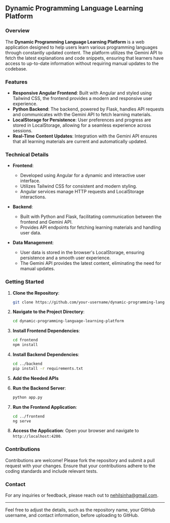 ## Dynamic Programming Language Learning Platform

### Overview

The **Dynamic Programming Language Learning Platform** is a web application designed to help users learn various programming languages through constantly updated content. The platform utilizes the Gemini API to fetch the latest explanations and code snippets, ensuring that learners have access to up-to-date information without requiring manual updates to the codebase.

### Features

- **Responsive Angular Frontend**: Built with Angular and styled using Tailwind CSS, the frontend provides a modern and responsive user experience.
- **Python Backend**: The backend, powered by Flask, handles API requests and communicates with the Gemini API to fetch learning materials.
- **LocalStorage for Persistence**: User preferences and progress are stored in LocalStorage, allowing for a seamless experience across sessions.
- **Real-Time Content Updates**: Integration with the Gemini API ensures that all learning materials are current and automatically updated.

### Technical Details

- **Frontend**: 
  - Developed using Angular for a dynamic and interactive user interface.
  - Utilizes Tailwind CSS for consistent and modern styling.
  - Angular services manage HTTP requests and LocalStorage interactions.

- **Backend**: 
  - Built with Python and Flask, facilitating communication between the frontend and Gemini API.
  - Provides API endpoints for fetching learning materials and handling user data.

- **Data Management**:
  - User data is stored in the browser's LocalStorage, ensuring persistence and a smooth user experience.
  - The Gemini API provides the latest content, eliminating the need for manual updates.

### Getting Started

1. **Clone the Repository**:
   ```sh
   git clone https://github.com/your-username/dynamic-programming-language-learning-platform.git
   ```

2. **Navigate to the Project Directory**:
   ```sh
   cd dynamic-programming-language-learning-platform
   ```

3. **Install Frontend Dependencies**:
   ```sh
   cd frontend
   npm install
   ```

4. **Install Backend Dependencies**:
   ```sh
   cd ../backend
   pip install -r requirements.txt
   ```

5. **Add the Needed APIs**

6. **Run the Backend Server**:
   ```sh
   python app.py
   ```

7. **Run the Frontend Application**:
   ```sh
   cd ../frontend
   ng serve
   ```

8. **Access the Application**:
   Open your browser and navigate to `http://localhost:4200`.

### Contributions

Contributions are welcome! Please fork the repository and submit a pull request with your changes. Ensure that your contributions adhere to the coding standards and include relevant tests.

### Contact

For any inquiries or feedback, please reach out to [nehilsinha@gmail.com](mailto:nehilsinha@gmail.com).

---

Feel free to adjust the details, such as the repository name, your GitHub username, and contact information, before uploading to GitHub.
